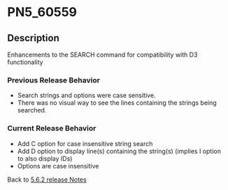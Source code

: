 # PN5_60559

<PageHeader />

## Description

Enhancements to the SEARCH command for compatibility with D3 functionality

### Previous Release Behavior

- Search strings and options were case sensitive.
- There was no visual way to see the lines containing the strings being searched.

### Current Release Behavior

- Add C option for case insensitive string search
- Add D option to display line(s) containing the string(s) (implies I option to also display IDs)
- Options are case insensitive

Back to [5.6.2 release Notes](./../README.md)

  
<PageFooter />

